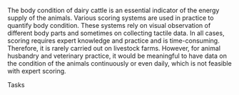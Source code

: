 The body condition of dairy cattle is an essential indicator of the energy supply of the animals. Various scoring systems are used in practice to quantify body condition. These systems rely on visual observation of different body parts and sometimes on collecting tactile data. In all cases, scoring requires expert knowledge and practice and is time-consuming. Therefore, it is rarely carried out on livestock farms. However, for animal husbandry and veterinary practice, it would be meaningful to have data on the condition of the animals continuously or even daily, which is not feasible with expert scoring.

Tasks

